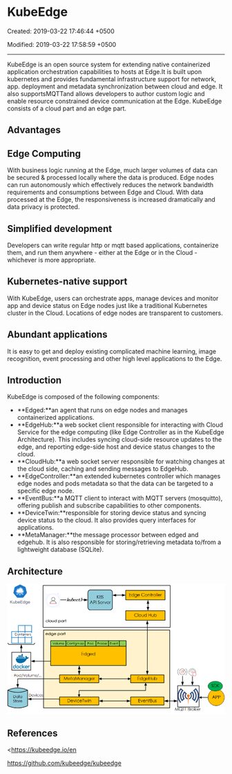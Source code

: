# KubeEdge

Created: 2019-03-22 17:46:44 +0500

Modified: 2019-03-22 17:58:59 +0500

---

KubeEdge is an open source system for extending native containerized application orchestration capabilities to hosts at Edge.It is built upon kubernetes and provides fundamental infrastructure support for network, app. deployment and metadata synchronization between cloud and edge. It also supportsMQTTand allows developers to author custom logic and enable resource constrained device communication at the Edge. KubeEdge consists of a cloud part and an edge part.

## Advantages

## Edge Computing

With business logic running at the Edge, much larger volumes of data can be secured & processed locally where the data is produced. Edge nodes can run autonomously which effectively reduces the network bandwidth requirements and consumptions between Edge and Cloud. With data processed at the Edge, the responsiveness is increased dramatically and data privacy is protected.

## Simplified development

Developers can write regular http or mqtt based applications, containerize them, and run them anywhere - either at the Edge or in the Cloud - whichever is more appropriate.

## Kubernetes-native support

With KubeEdge, users can orchestrate apps, manage devices and monitor app and device status on Edge nodes just like a traditional Kubernetes cluster in the Cloud. Locations of edge nodes are transparent to customers.

## Abundant applications

It is easy to get and deploy existing complicated machine learning, image recognition, event processing and other high level applications to the Edge.

## Introduction

KubeEdge is composed of the following components:
-   **Edged:**an agent that runs on edge nodes and manages containerized applications.
-   **EdgeHub:**a web socket client responsible for interacting with Cloud Service for the edge computing (like Edge Controller as in the KubeEdge Architecture). This includes syncing cloud-side resource updates to the edge, and reporting edge-side host and device status changes to the cloud.
-   **CloudHub:**a web socket server responsible for watching changes at the cloud side, caching and sending messages to EdgeHub.
-   **EdgeController:**an extended kubernetes controller which manages edge nodes and pods metadata so that the data can be targeted to a specific edge node.
-   **EventBus:**a MQTT client to interact with MQTT servers (mosquitto), offering publish and subscribe capabilities to other components.
-   **DeviceTwin:**responsible for storing device status and syncing device status to the cloud. It also provides query interfaces for applications.
-   **MetaManager:**the message processor between edged and edgehub. It is also responsible for storing/retrieving metadata to/from a lightweight database (SQLite).

## Architecture

![KubeEdge Containers docker Pod/VoIume/.. cloud part edge part Volume Configmap Pod Prober Event Edged Data Store MetaManager Devices Devi ceTwin Edge Controller Cloud Hub EdgeHub EventBus App ](../../media/DevOps-Kubernetes-KubeEdge-image1.png)



## References

<https://kubeedge.io/en

<https://github.com/kubeedge/kubeedge>

